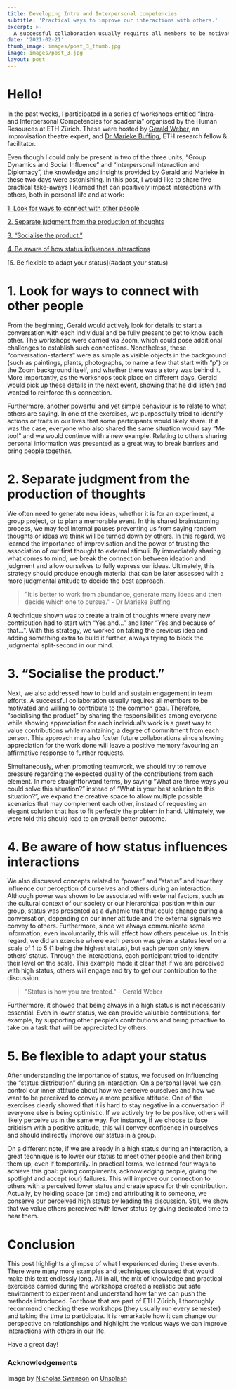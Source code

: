 ```yaml
---
title: Developing Intra and Interpersonal competencies
subtitle: 'Practical ways to improve our interactions with others.'
excerpt: >-
  A successful collaboration usually requires all members to be motivated and willing to contribute to the common goal.
date: '2021-02-21'
thumb_image: images/post_3_thumb.jpg
image: images/post_3.jpg
layout: post
---
```


# Hello!

In the past weeks, I participated in a series of workshops entitled “Intra- and Interpersonal Competencies for academia” organised by the Human Resources at ETH Zürich. These were hosted by [Gerald Weber](https://pfirsi.ch/ensemble/gerald-weber/), an improvisation theatre expert, and [Dr Marieke Buffing](https://ch.linkedin.com/in/mfbuffing), ETH research fellow & facilitator.

Even though I could only be present in two of the three units, “Group Dynamics and Social Influence” and “Interpersonal Interaction and Diplomacy”, the knowledge and insights provided by Gerald and Marieke in these two days were astonishing. In this post, I would like to share five practical take-aways I learned that can positively impact interactions with others, both in personal life and at work:

[1. Look for ways to connect with other people](#connect_with_people)

[2. Separate judgment from the production of thoughts](#separate_judgment_ideation)

[3. “Socialise the product.”](#socialise_product)

[4. Be aware of how status influences interactions](#aware_of_status)

[5. Be flexible to adapt your status](#adapt_your status)

# <a name="connect_with_people">1. Look for ways to connect with other people</a>

From the beginning, Gerald would actively look for details to start a conversation with each individual and be fully present to get to know each other. The workshops were carried via Zoom, which could pose additional challenges to establish such connections. Nonetheless, these “conversation-starters” were as simple as visible objects in the background (such as paintings, plants, photographs, to name a few that start with “p”) or the Zoom background itself, and whether there was a story was behind it. More importantly, as the workshops took place on different days, Gerald would pick up these details in the next event, showing that he did listen and wanted to reinforce this connection.

Furthermore, another powerful and yet simple behaviour is to relate to what others are saying. In one of the exercises, we purposefully tried to identify actions or traits in our lives that some participants would likely share. If it was the case, everyone who also shared the same situation would say “Me too!” and we would continue with a new example. Relating to others sharing personal information was presented as a great way to break barriers and bring people together.

# <a name="separate_judgment_ideation">2. Separate judgment from the production of thoughts</a>

We often need to generate new ideas, whether it is for an experiment, a group project, or to plan a memorable event. In this shared brainstorming process, we may feel internal pauses preventing us from saying random thoughts or ideas we think will be turned down by others. In this regard, we learned the importance of improvisation and the power of trusting the association of our first thought to external stimuli. By immediately sharing what comes to mind, we break the connection between ideation and judgment and allow ourselves to fully express our ideas. Ultimately, this strategy should produce enough material that can be later assessed with a more judgmental attitude to decide the best approach.

> "It is better to work from abundance, generate many ideas and then decide which one to pursue." - Dr Marieke Buffing

A technique shown was to create a train of thoughts where every new contribution had to start with “Yes and…” and later “Yes and because of that…”. With this strategy, we worked on taking the previous idea and adding something extra to build it further, always trying to block the judgmental split-second in our mind.


# <a name="socialise_product">3. “Socialise the product.”</a>

Next, we also addressed how to build and sustain engagement in team efforts. A successful collaboration usually requires all members to be motivated and willing to contribute to the common goal. Therefore, “socialising the product” by sharing the responsibilities among everyone while showing appreciation for each individual’s work is a great way to value contributions while maintaining a degree of commitment from each person. This approach may also foster future collaborations since showing appreciation for the work done will leave a positive memory favouring an affirmative response to further requests.

Simultaneously, when promoting teamwork, we should try to remove pressure regarding the expected quality of the contributions from each element. In more straightforward terms, by saying “What are three ways you could solve this situation?” instead of “What is your best solution to this situation?”, we expand the creative space to allow multiple possible scenarios that may complement each other, instead of requesting an elegant solution that has to fit perfectly the problem in hand. Ultimately, we were told this should lead to an overall better outcome.

# <a name="aware_of_status">4. Be aware of how status influences interactions</a>

We also discussed concepts related to “power” and “status” and how they influence our perception of ourselves and others during an interaction. Although power was shown to be associated with external factors, such as the cultural context of our society or our hierarchical position within our group, status was presented as a dynamic trait that could change during a conversation, depending on our inner attitude and the external signals we convey to others. Furthermore, since we always communicate some information, even involuntarily, this will affect how others perceive us. In this regard, we did an exercise where each person was given a status level on a scale of 1 to 5 (1 being the highest status), but each person only knew others’ status. Through the interactions, each participant tried to identify their level on the scale. This example made it clear that if we are perceived with high status, others will engage and try to get our contribution to the discussion.

> "Status is how you are treated." - Gerald Weber

Furthermore, it showed that being always in a high status is not necessarily essential. Even in lower status, we can provide valuable contributions, for example, by supporting other people’s contributions and being proactive to take on a task that will be appreciated by others.

# <a name="adapt_your status">5. Be flexible to adapt your status</a>

After understanding the importance of status, we focused on influencing the “status distribution” during an interaction. On a personal level, we can control our inner attitude about how we perceive ourselves and how we want to be perceived to convey a more positive attitude. One of the exercises clearly showed that it is hard to stay negative in a conversation if everyone else is being optimistic. If we actively try to be positive, others will likely perceive us in the same way. For instance, if we choose to face criticism with a positive attitude, this will convey confidence in ourselves and should indirectly improve our status in a group.

On a different note, if we are already in a high status during an interaction, a great technique is to lower our status to meet other people and then bring them up, even if temporarily. In practical terms, we learned four ways to achieve this goal: giving compliments, acknowledging people, giving the spotlight and accept (our) failures. This will improve our connection to others with a perceived lower status and create space for their contribution. Actually, by holding space (or time) and attributing it to someone, we conserve our perceived high status by leading the discussion. Still, we show that we value others perceived with lower status by giving dedicated time to hear them.

# Conclusion

This post highlights a glimpse of what I experienced during these events. There were many more examples and techniques discussed that would make this text endlessly long. All in all, the mix of knowledge and practical exercises carried during the workshops created a realistic but safe environment to experiment and understand how far we can push the methods introduced. For those that are part of ETH Zürich, I thoroughly recommend checking these workshops (they usually run every semester) and taking the time to participate. It is remarkable how it can change our perspective on relationships and highlight the various ways we can improve interactions with others in our life.

Have a great day!


### Acknowledgements

Image by <a href="https://unsplash.com/@nicholasswanson?utm_source=unsplash&amp;utm_medium=referral&amp;utm_content=creditCopyText">Nicholas Swanson</a> on <a href="https://unsplash.com/s/photos/team?utm_source=unsplash&amp;utm_medium=referral&amp;utm_content=creditCopyText">Unsplash</a>
